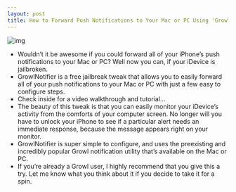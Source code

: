 ```yaml
---
layout: post
title: How to Forward Push Notifications to Your Mac or PC Using 'GrowlNotifier'
---
```

![img](http://media.idownloadblog.com/wp-content/uploads/2011/11/GrowlNotifier.png)
* Wouldn’t it be awesome if you could forward all of your iPhone’s push notifications to your Mac or PC? Well now you can, if your iDevice is jailbroken.
* GrowlNotifier is a free jailbreak tweak that allows you to easily forward all of your push notifications to your Mac or PC with just a few easy to configure steps.
* Check inside for a video walkthrough and tutorial…
* The beauty of this tweak is that you can easily monitor your iDevice’s activity from the comforts of your computer screen. No longer will you have to unlock your iPhone to see if a particular alert needs an immediate response, because the message appears right on your monitor.
* GrowlNotifier is super simple to configure, and uses the preexisting and incredibly popular Growl notification utility that’s available on the Mac or PC.
* If you’re already a Growl user, I highly recommend that you give this a try. Let me know what you think about it if you decide to take it for a spin.

